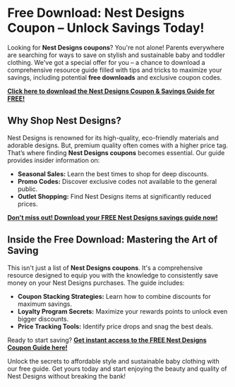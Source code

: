 # Free Download: Nest Designs Coupon – Unlock Savings Today!

Looking for **Nest Designs coupons**? You're not alone! Parents everywhere are searching for ways to save on stylish and sustainable baby and toddler clothing. We've got a special offer for you – a chance to download a comprehensive resource guide filled with tips and tricks to maximize your savings, including potential **free downloads** and exclusive coupon codes.

[**Click here to download the Nest Designs Coupon & Savings Guide for FREE!**](https://udemywork.com/nest-designs-coupon)

## Why Shop Nest Designs?

Nest Designs is renowned for its high-quality, eco-friendly materials and adorable designs. But, premium quality often comes with a higher price tag. That’s where finding **Nest Designs coupons** becomes essential. Our guide provides insider information on:

*   **Seasonal Sales:** Learn the best times to shop for deep discounts.
*   **Promo Codes:** Discover exclusive codes not available to the general public.
*   **Outlet Shopping:** Find Nest Designs items at significantly reduced prices.

[**Don't miss out! Download your FREE Nest Designs savings guide now!**](https://udemywork.com/nest-designs-coupon)

## Inside the Free Download: Mastering the Art of Saving

This isn't just a list of **Nest Designs coupons**. It's a comprehensive resource designed to equip you with the knowledge to consistently save money on your Nest Designs purchases. The guide includes:

*   **Coupon Stacking Strategies:** Learn how to combine discounts for maximum savings.
*   **Loyalty Program Secrets:** Maximize your rewards points to unlock even bigger discounts.
*   **Price Tracking Tools:** Identify price drops and snag the best deals.

Ready to start saving? **[Get instant access to the FREE Nest Designs Coupon Guide here!](https://udemywork.com/nest-designs-coupon)**

Unlock the secrets to affordable style and sustainable baby clothing with our free guide. Get yours today and start enjoying the beauty and quality of Nest Designs without breaking the bank!
